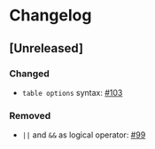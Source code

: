# Changelog

## [Unreleased]

### Changed
- `table options` syntax: [#103](https://github.com/4paradigm/HybridSE/issues/103)

### Removed
- `||` and `&&` as logical operator: [#99](https://github.com/4paradigm/HybridSE/issues/99)

